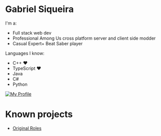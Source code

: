 # Gabriel Siqueira
I'm a:
* Full stack web dev
* Professional Among Us cross platform server and client side modder
* Casual Expert+ Beat Saber player

Languages I know:
* C++ ❤️
* TypeScript ❤️
* Java
* C#
* Python

[![My Profile](https://github-readme-stats.vercel.app/api?username=gabriel-nsiqueira&show_icons=true&include_all_commits=true&show_icons=true&count_private=true&theme=synthwave)](#)

# Known projects
* [Original Roles](https://play.google.com/store/apps/details?id=com.funnynumber.originalroles)

